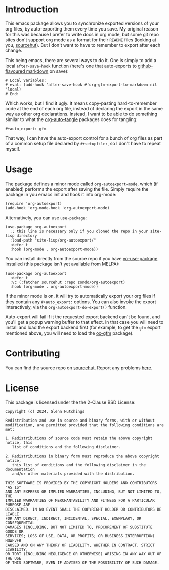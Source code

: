 # Introduction

This emacs package allows you to synchronize exported versions of your org files, by auto-exporting them every time you save. My original reason for this was because I prefer to write docs in org mode, but some git repo sites don't support org mode as a format for their `README` files (looking at you, [sourcehut](https://sr.ht/)). But I don't want to have to remember to export after each change.

This being emacs, there are several ways to do it. One is simply to add a local `after-save-hook` function (here's one that auto-exports to [github-flavoured markdown](https://github.github.com/gfm/) on save):

```
# Local Variables:
# eval: (add-hook 'after-save-hook #'org-gfm-export-to-markdown nil 'local)
# End:
```

Which works, but I find it ugly. It means copy-pasting hard-to-remember code at the end of each org file, instead of declaring the export in the same way as other org declarations. Instead, I want to be able to do something similar to what the [org-auto-tangle](https://github.com/yilkalargaw/org-auto-tangle) packages does for tangling:

```
#+auto_export: gfm
```

That way, I can have the auto-export control for a bunch of org files as part of a common setup file declared by `#+setupfile:`, so I don't have to repeat myself.


# Usage

The package defines a minor mode called `org-autoexport-mode`, which (if enabled) performs the export after saving the file. Simply require the package in you emacs init and hook it into org-mode:

```elisp
(require 'org-autoexport)
(add-hook 'org-mode-hook 'org-autoexport-mode)
```

Alternatively, you can use `use-package`:

```elisp
(use-package org-autoexport
  ;; this line is necessary only if you cloned the repo in your site-lisp directory
  :load-path "site-lisp/org-autoexport/"
  :defer t
  :hook (org-mode . org-autoexport-mode))
```

You can install directly from the source repo if you have [vc-use-package](https://github.com/slotThe/vc-use-package) installed (this package isn't yet available from MELPA):

```elisp
(use-package org-autoexport
  :defer t
  :vc (:fetcher sourcehut :repo zondo/org-autoexport)
  :hook (org-mode . org-autoexport-mode))
```

If the minor mode is on, it will try to automatically export your org files if they contain any `#+auto_export:` options. You can also invoke the export interactively, via the `org-autoexport-do-export()` function.

Auto-export will fail if it the requested export backend can't be found, and you'll get a popup warning buffer to that effect. In that case you will need to install and load the export backend first (for example, to get the `gfm` export mentioned above, you will need to load the [ox-gfm](https://github.com/larstvei/ox-gfm) package).


# Contributing

You can find the source repo on [sourcehut](https://git.sr.ht/~zondo/org-autoexport). Report any problems [here](https://todo.sr.ht/~zondo/org-autoexport).


# License

This package is licensed under the the 2-Clause BSD License:

```text
Copyright (c) 2024, Glenn Hutchings

Redistribution and use in source and binary forms, with or without
modification, are permitted provided that the following conditions are met:

1. Redistributions of source code must retain the above copyright notice, this
   list of conditions and the following disclaimer.

2. Redistributions in binary form must reproduce the above copyright notice,
   this list of conditions and the following disclaimer in the documentation
   and/or other materials provided with the distribution.

THIS SOFTWARE IS PROVIDED BY THE COPYRIGHT HOLDERS AND CONTRIBUTORS "AS IS"
AND ANY EXPRESS OR IMPLIED WARRANTIES, INCLUDING, BUT NOT LIMITED TO, THE
IMPLIED WARRANTIES OF MERCHANTABILITY AND FITNESS FOR A PARTICULAR PURPOSE ARE
DISCLAIMED. IN NO EVENT SHALL THE COPYRIGHT HOLDER OR CONTRIBUTORS BE LIABLE
FOR ANY DIRECT, INDIRECT, INCIDENTAL, SPECIAL, EXEMPLARY, OR CONSEQUENTIAL
DAMAGES (INCLUDING, BUT NOT LIMITED TO, PROCUREMENT OF SUBSTITUTE GOODS OR
SERVICES; LOSS OF USE, DATA, OR PROFITS; OR BUSINESS INTERRUPTION) HOWEVER
CAUSED AND ON ANY THEORY OF LIABILITY, WHETHER IN CONTRACT, STRICT LIABILITY,
OR TORT (INCLUDING NEGLIGENCE OR OTHERWISE) ARISING IN ANY WAY OUT OF THE USE
OF THIS SOFTWARE, EVEN IF ADVISED OF THE POSSIBILITY OF SUCH DAMAGE.
```
